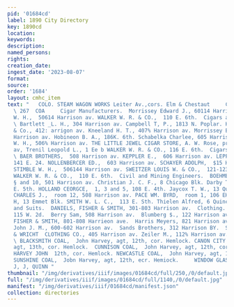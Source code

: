 ```yaml
---
pid: '01684cd'
label: 1890 City Directory
key: 1890cd
location: 
keywords: 
description: 
named_persons: 
rights: 
creation_date: 
ingest_date: '2023-08-07'
format: 
source: 
order: '1684'
layout: cmhc_item
text: "   COLO. STEAM WAGON WORKS Leiter Av.,cors. Elm & Chestaut     CHARLES LEITZMANN
  \ 267  COA     Cigar Manufacturers.  Morrissey Edward J., 60114 Harrison av. STIMBLE
  W. H.,  50614 Harrison av. WALKER W. R. & CO.,  110 E. 6th.  Cigars and Tobacco.
  \ Bartlett _L. H., 304 Harrison av. Campbell T, P., 1813 N. Poplar. Hamill M. P.
  & Co., 412: arrigon av. Kneeland H. T., 407% Harrison av. Morrissey Edward J., 60134
  Harrison av. Hobineon B. A., 186K. 6th. Schabelka Charlee, 605 Harrison av. STIMBLE
  W. H., 506% Harrison av. THE LITTLE JEWEL CIGAR STORE, A. W. Rose, proprs 217 Harrison
  av, Trenil Leopold L., 1 Ee b WALKER W. R. & CO., 116 E. 6th.  Cigars— Wholesale.
  \ BAER BROTHERS,  508 Harrison av. KEPPLER E.,  606 Harrison av. LEPPEL B  189 and
  141 E. 24. NOLLENBERCER ED.,  603 Harrison av. SCHAYER ADOLPH,  $15 Harrison av.
  STIMBLE W. H.,  506144 Harrison av. SWEITZER LOUIS W. & CO.,  121-1238 W. Chestnut.
  WALKER W. R. & CO.,  110 E. 6th.  Civil and Mining Engineers.  BOEHMER MAX.,  rooms
  § and 10, 501 Harrison av. Christian J. C. F., 8 Chicago Blk. Darby Thomae L., 110
  E. 5th. HOLLAND CEORGCE,  1, 3 and 5, 108 E. 4th. Jaycox T. W., 13 Quincy Bik. MOORE
  CHARLES J.,  room 12, 508 Harrison av. PACE WM. BYRD,  room 1, 106 EH. 4th. Platt
  H, 13 Emmet Blk. SMITH W. L. C.,  113 E. Sth. Thielen Alfred, 6 Quincy Blx.  Cloaks
  and Suits.  DANIELS, FISHER & SMITH, 301-803 Harrison av.  Clothing.  Bergman J.,
  115 W. 2d.  Berry Sam, 508 Harrison av.  Blumberg $., 122 Harrison av.  DANIELS,
  FISHER & SMITH, 801-808 Harrieon ave.  Harris Meyers, 821 Harrison av.  McRobbie
  John J. M., 600-602 Harrison av.  Sands Brothers, 312 Harrison BY.  SKINNER BROS.
  & WRICHT  CLOTHING CO., 405 Harrison av. Zeiler M., 112% Harrison av.  Coal Dealers.
  \ BLACKSMITH COAL,  John Harvey, agt, 12th, cor. Hemlock. CANON CITY COAL  ohn Harvey,
  agt, 13th, cor. Hemlock.  CUNNISON COAL,  John Harvey, agt, 12th, cor. Hemlock.
  HARVEY JOHN  12th, cor. Hemlock. NEWCASTLE COAL,  John Harvey, agt, 12th, cor. Hemlock.
  SUNSHINE COAL,  Jobn Harvey, agt, 12th, ecr. Hemiock.     WINDOW GLASS, srs staxer.
  J, J, QUINN "
thumbnail: "/img/derivatives/iiif/images/01684cd/full/250,/0/default.jpg"
full: "/img/derivatives/iiif/images/01684cd/full/1140,/0/default.jpg"
manifest: "/img/derivatives/iiif/01684cd/manifest.json"
collection: directories
---
```


